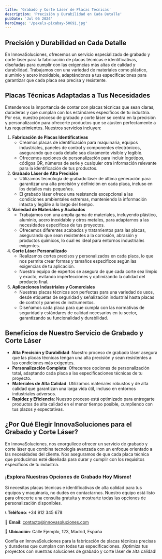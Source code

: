 ```yaml
---
title: 'Grabado y Corte Láser de Placas Técnicas'
description: 'Precisión y Durabilidad en Cada Detalle'
pubDate: 'Jul 06 2024'
heroImage: '/pexels-pixabay-50691.jpg'
---
```


##  Precisión y Durabilidad en Cada Detalle

En InnovaSoluciones, ofrecemos un servicio especializado de grabado y corte láser para la fabricación de placas técnicas e identificativas, diseñadas para cumplir con las exigencias más altas de calidad y durabilidad. Trabajamos con una variedad de materiales como plástico, aluminio y acero inoxidable, adaptándonos a tus especificaciones para garantizar que cada placa sea precisa y resistente.

## Placas Técnicas Adaptadas a Tus Necesidades

Entendemos la importancia de contar con placas técnicas que sean claras, duraderas y que cumplan con los estándares específicos de tu industria. Por eso, nuestro proceso de grabado y corte láser se centra en la precisión y personalización para ofrecerte productos que se ajusten perfectamente a tus requerimientos. Nuestros servicios incluyen:

1. **Fabricación de Placas Identificativas**
    - Creamos placas de identificación para maquinaria, equipos industriales, paneles de control y componentes electrónicos, asegurando que cada detalle sea claramente visible y legible.
    - Ofrecemos opciones de personalización para incluir logotipos, códigos QR, números de serie y cualquier otra información relevante para la identificación de tus productos.
2. **Grabado Láser de Alta Precisión**
    - Utilizamos tecnología de grabado láser de última generación para garantizar una alta precisión y definición en cada placa, incluso en los detalles más pequeños.
    - El grabado láser ofrece una resistencia excepcional a las condiciones ambientales extremas, manteniendo la información intacta y legible a lo largo del tiempo.
3. **Variedad de Materiales y Acabados**
    - Trabajamos con una amplia gama de materiales, incluyendo plástico, aluminio, acero inoxidable y otros metales, para adaptarnos a las necesidades específicas de tus proyectos.
    - Ofrecemos diferentes acabados y tratamientos para las placas, asegurando que sean resistentes a la corrosión, abrasión y productos químicos, lo cual es ideal para entornos industriales exigentes.
4. **Corte Láser Personalizado**
    - Realizamos cortes precisos y personalizados en cada placa, lo que nos permite crear formas y tamaños específicos según las exigencias de tu aplicación.
    - Nuestro equipo de expertos se asegura de que cada corte sea limpio y exacto, evitando imperfecciones y optimizando la calidad del producto final.
5. **Aplicaciones Industriales y Comerciales**
    - Nuestras placas técnicas son perfectas para una variedad de usos, desde etiquetas de seguridad y señalización industrial hasta placas de control y paneles de instrumentos.
    - Diseñamos cada placa para que cumpla con las normativas de seguridad y estándares de calidad necesarios en tu sector, garantizando su funcionalidad y durabilidad.

## Beneficios de Nuestro Servicio de Grabado y Corte Láser

- **Alta Precisión y Durabilidad**: Nuestro proceso de grabado láser asegura que las placas técnicas tengan una alta precisión y sean resistentes a las condiciones más exigentes.
- **Personalización Completa**: Ofrecemos opciones de personalización total, adaptando cada placa a las especificaciones técnicas de tu proyecto.
- **Materiales de Alta Calidad**: Utilizamos materiales robustos y de alta calidad que garantizan una larga vida útil, incluso en entornos industriales adversos.
- **Rapidez y Eficiencia**: Nuestro proceso está optimizado para entregarte productos de alta calidad en el menor tiempo posible, cumpliendo con tus plazos y expectativas.

## ¿Por Qué Elegir InnovaSoluciones para el Grabado y Corte Láser?

En InnovaSoluciones, nos enorgullece ofrecer un servicio de grabado y corte láser que combina tecnología avanzada con un enfoque orientado a las necesidades del cliente. Nos aseguramos de que cada placa técnica que producimos esté diseñada para durar y cumplir con los requisitos específicos de tu industria.

### ¡Explora Nuestras Opciones de Grabado Hoy Mismo!

Si necesitas placas técnicas e identificativas de alta calidad para tus equipos y maquinaria, no dudes en contactarnos. Nuestro equipo está listo para ofrecerte una consulta gratuita y mostrarte todas las opciones de personalización disponibles.

📞 **Teléfono**: +34 912 345 678

📧 **Email**: [contacto@innovasoluciones.com](mailto:contacto@innovasoluciones.com)

📍 **Ubicación**: Calle Ejemplo, 123, Madrid, España

Confía en InnovaSoluciones para la fabricación de placas técnicas precisas y duraderas que cumplan con todas tus especificaciones. ¡Optimiza tus proyectos con nuestras soluciones de grabado y corte láser de alta calidad!